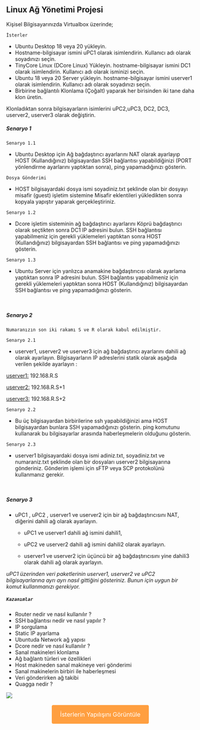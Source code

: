 ## Linux Ağ Yönetimi Projesi

Kişisel Bilgisayarınızda Virtualbox üzerinde; 

<code>İsterler</code>

* Ubuntu Desktop 18 veya 20 yükleyin. 
* Hostname-bilgisayar ismini uPC1 olarak isimlendirin. Kullanıcı adı olarak soyadınızı seçin.
* TinyCore Linux (DCore Linux) Yükleyin. hostname-bilgisayar ismini DC1 olarak isimlendirin. Kullanıcı adı olarak isminizi seçin. 
* Ubuntu 18 veya 20 Server yükleyin. hostname-bilgisayar ismini userver1 olarak isimlendirin. Kullanıcı adı olarak soyadınızı seçin.
* Birbirine bağlantılı Klonlama (Çoğalt) yaparak her birisinden iki tane daha klon üretin.

Klonladıktan sonra bilgisayarların isimlerini uPC2,uPC3, DC2, DC3, userver2, userver3 olarak değiştirin.

<h5>Senaryo 1</h5> 
<code>Senaryo 1.1</code>

* Ubuntu Desktop için Ağ bağdaştırıcı ayarlarını NAT olarak ayarlayıp HOST (Kullandığınız) bilgisayardan SSH bağlantısı yapabildiğinizi (PORT yönlendirme ayarlarını yaptıktan sonra), ping yapamadığınızı gösterin. 

<code>Dosya Gönderimi</code>
* HOST bilgisayardaki dosya ismi soyadiniz.txt şeklinde olan bir dosyayı misafir (guest) işletim sistemine Misafir eklentileri yükledikten sonra kopyala yapıştır yaparak gerçekleştiriniz.

<code>Senaryo 1.2</code>
* Dcore işletim sisteminin ağ bağdaştırıcı ayarlarını Köprü bağdaştırıcı olarak seçtikten sonra DC1 IP adresini bulun. SSH bağlantısı yapabilmeniz için gerekli yüklemeleri yaptıktan sonra HOST (Kullandığınız) bilgisayardan SSH bağlantısı ve ping yapamadığınızı gösterin. 

<code>Senaryo 1.3</code>
* Ubuntu Server için yanlızca anamakine bağdaştırıcısı olarak ayarlama yaptıktan sonra IP adresini bulun. SSH bağlantısı yapabilmeniz için gerekli yüklemeleri yaptıktan sonra HOST (Kullandığınız) bilgisayardan SSH bağlantısı ve ping yapamadığınızı gösterin. 

</br>

<h5>Senaryo 2 </h5>

    Numaranızın son iki rakamı S ve R olarak kabul edilmiştir. 

<code>Senaryo 2.1</code>
* userver1, userver2 ve userver3 için ağ bağdaştırıcı ayarlarını dahili ağ olarak ayarlayın. Bilgisayarların IP adreslerini statik olarak aşağıda verilen şekilde ayarlayın : 

<ins> userver1:</ins> 192.168.R.S

<ins>userver2:</ins> 192.168.R.S+1

<ins>userver3:</ins> 192.168.R.S+2

<code>Senaryo 2.2</code>
* Bu üç bilgisayardan birbirilerine ssh yapabildiğinizi ama HOST bilgisayardan bunlara SSH yapamadığınızı gösterin.  ping komutunu kullanarak bu bilgisayarlar arasında haberleşmelerin olduğunu gösterin.

<code>Senaryo 2.3</code>
* userver1 bilgisayardaki dosya ismi adiniz.txt, soyadiniz.txt ve numaraniz.txt şeklinde olan bir dosyaları userver2 bilgisayarına gönderiniz. Gönderim işlemi için sFTP veya SCP protokolünü kullanmanız gerekir.

</br>

<h5>Senaryo 3</h5> 

* uPC1 , uPC2 , userver1 ve userver2 için bir ağ bağdaştırıcısını NAT, diğerini dahili ağ olarak ayarlayın.

   * uPC1 ve userver1 dahili ağ ismini dahili1, 

   * uPC2 ve userver2 dahili ağ ismini dahili2 olarak ayarlayın.

    * userver1 ve userver2 için üçüncü bir ağ bağdaştırıcısını yine dahili3 olarak dahili ağ olarak ayarlayın.

<i>uPC1 üzerinden veri paketlerinin userver1, userver2 ve uPC2 bilgisayarlarına ayrı ayrı nasıl gittiğini gösteriniz. Bunun için uygun bir komut kullanmanızı gerekiyor.</i>

   



<h5><code>Kazanımlar</code></h5>

*  Router nedir ve nasıl kullanılır ?</br>
*  SSH bağlantısı nedir ve nasıl yapılır ?
*  IP sorgulama 
*  Static IP ayarlama
*  Ubuntuda Network ağ yapısı
*  Dcore nedir ve nasıl kullanılır ?
*  Sanal makineleri klonlama 
*  Ağ bağlantı türleri ve özellikleri
*  Host makineden sanal makineye veri gönderimi
*  Sanal makinelerin birbiri ile haberleşmesi
*  Veri gönderirken ağ takibi
*  Quagga nedir ?

![](https://hayalindekiyasam.files.wordpress.com/2020/07/oldu.png)

 <div style="text-align:center;"><a style="background-color: #ff9f40; border: none; color: white; padding: 15px 22px; text-align: center; text-decoration: none; display: inline-block; font-size: 16px; margin: 4px 0px; margin-left: 0px;cursor: pointer; border-radius: 4px;" class="custom-buton" href="https://github.com/melikeoguz/Ubuntu/blob/master/170201028%20Melike%20Oğuz.pdf">İsterlerin Yapılışını Görüntüle</a></div>
